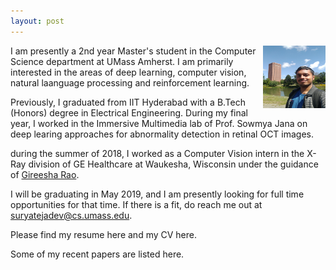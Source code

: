 ```yaml
---
layout: post
---
```


<img align="right" width="100" height="100" src="images/profile-pic.jpg">

I am presently a 2nd year Master's student in the Computer Science department at UMass Amherst. I am primarily interested in the areas of deep learning, computer vision, natural laanguage processing and reinforcement learning. 

Previously, I graduated from IIT Hyderabad with a B.Tech (Honors) degree in Electrical Engineering. During my final year, I worked in the Immersive Multimedia lab of Prof. Sowmya Jana on deep learing approaches for abnormality detection in retinal OCT images. 

during the summer of 2018, I worked as a Computer Vision intern in the X-Ray division of GE Healthcare at Waukesha, Wisconsin under the guidance of [Gireesha Rao](https://www.linkedin.com/in/gireesha-rao-05831a2).  

I will be graduating in May 2019, and I am presently looking for full time opportunities for that time. If there is a fit, do reach me out at [suryatejadev@cs.umass.edu](mailto:suryatejadev@cs.umass.edu). 

Please find my resume here and my CV here.  

Some of my recent papers are listed here. 

 

